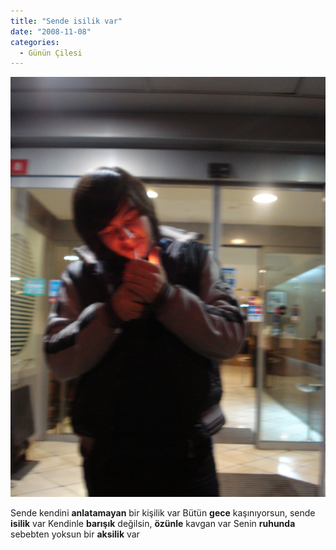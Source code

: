```yaml
---
title: "Sende isilik var"
date: "2008-11-08"
categories: 
  - Günün Çilesi
---
```


[![amed.JPG](../uploads/2008/11/amed.JPG)](../uploads/2008/11/amed.jpg "amed.JPG")

Sende kendini **anlatamayan** bir kişilik var Bütün **gece** kaşınıyorsun, sende **isilik** var Kendinle **barışık** değilsin, **özünle** kavgan var Senin **ruhunda** sebebten yoksun bir **aksilik** var
